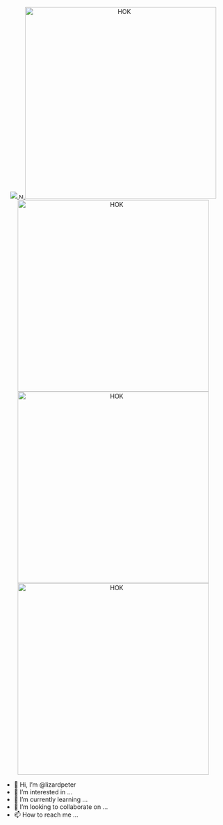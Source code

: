 <p align="center">
  <a href="https://discord.gg/cM488Ws">
    <img src="https://github.com/lizardpeter/house-of-kublai/blob/master/images/HK%20BANNER.png" object-fit="cover">
    <img width="11vh" src="https://raw.githubusercontent.com/lizardpeter/house-of-kublai/master/Web/nuclear.png" alt="Nuclear">
    <img style="width auto; height: 11vh;" src="https://raw.githubusercontent.com/lizardpeter/house-of-kublai/master/images/1024.png" alt="HOK">
    <img style="width auto; height: 11vh;" src="https://raw.githubusercontent.com/lizardpeter/house-of-kublai/master/Web/al3.png" alt="HOK">
    <img style="width auto; height: 11vh;" src="https://raw.githubusercontent.com/lizardpeter/house-of-kublai/master/Web/Among%202.png" alt="HOK">
    <img style="width auto; height: 11vh;" src="https://emoji.gg/assets/emoji/2677-200-iq.gif" alt="HOK">
  </a>
</p>

- 👋 Hi, I’m @lizardpeter
- 👀 I’m interested in ...
- 🌱 I’m currently learning ...
- 💞️ I’m looking to collaborate on ...
- 📫 How to reach me ...

<!---
lizardpeter/lizardpeter is a ✨ special ✨ repository because its `README.md` (this file) appears on your GitHub profile.
You can click the Preview link to take a look at your changes.
--->
